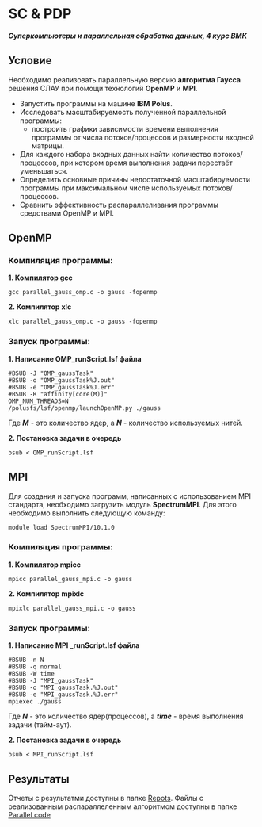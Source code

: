 # SC & PDP
***Суперкомпьютеры и параллельная обработка данных, 4 курс ВМК***

## Условие 
Необходимо реализовать параллельную версию **алгоритма Гаусса** решения СЛАУ при помощи технологий **OpenMP** и **MPI**.
- Запустить программы на машине **IBM Polus**.
- Исследовать масштабируемость полученной параллельной программы:
    - построить графики зависимости времени выполнения программы от числа потоков/процессов и размерности входной матрицы.
- Для каждого набора входных данных найти количество потоков/процессов, при котором время выполнения задачи перестаёт уменьшаться.
- Определить основные причины недостаточной масштабируемости программы при максимальном числе используемых потоков/процессов.
- Сравнить эффективность распараллеливания программы средствами OpenMP и MPI.

## OpenMP
### Компиляция программы:
**1. Компилятор gcc**
```
gcc parallel_gauss_omp.c -o gauss -fopenmp
```
**2. Компилятор xlc**
```
xlc parallel_gauss_omp.c -o gauss -fopenmp
```
### Запуск программы:
**1. Написание OMP_runScript.lsf файла**
```
#BSUB -J "OMP_gaussTask"
#BSUB -o "OMP_gaussTask%J.out"
#BSUB -e "OMP_gaussTask%J.err"
#BSUB -R "affinity[core(M)]"
OMP_NUM_THREADS=N
/polusfs/lsf/openmp/launchOpenMP.py ./gauss
```
Где ***M*** - это количество ядер, а ***N*** - количество используемых нитей.

**2. Постановка задачи в очередь**
```
bsub < OMP_runScript.lsf
```

## MPI
Для создания и запуска программ, написанных с использованием MPI стандарта, необходимо загрузить модуль **SpectrumMPI**. Для этого необходимо выполнить следующую команду:
```
module load SpectrumMPI/10.1.0
```
### Компиляция программы:
**1. Компилятор mpicc**
```
mpicc parallel_gauss_mpi.c -o gauss
```
**2. Компилятор mpixlc**
```
mpixlc parallel_gauss_mpi.c -o gauss
```
### Запуск программы:
**1. Написание MPI _runScript.lsf файла**
```
#BSUB -n N
#BSUB -q normal
#BSUB -W time
#BSUB -J "MPI_gaussTask"
#BSUB -o "MPI_gaussTask.%J.out"
#BSUB -e "MPI_gaussTask.%J.err"
mpiexec ./gauss
```
Где ***N*** - это количество ядер(процессов), а ***time*** - время выполнения задачи (тайм-аут).

**2. Постановка задачи в очередь**
```
bsub < MPI_runScript.lsf
```

## Результаты
Отчеты с результатми доступны в папке [Repots](https://github.com/tsirleo/SC_PDP/tree/main/Reports).
Файлы с реализованным распараллеленным алгоритмом доступны в папке [Parallel code](https://github.com/tsirleo/SC_PDP/tree/main/Parallel_code)

